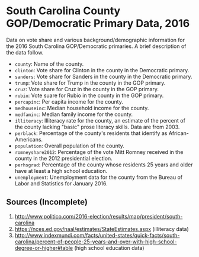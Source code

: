 # South Carolina County GOP/Democratic Primary Data, 2016

Data on vote share and various background/demographic information for the 2016 South Carolina GOP/Democratic primaries. A brief description of the data follow.

- `county`: Name of the county.
- `clinton`: Vote share for Clinton in the county in the Democratic primary.
- `sanders`: Vote share for Sanders in the county in the Democratic primary.
- `trump`: Vote share for Trump in the county in the GOP primary.
- `cruz`: Vote share for Cruz in the county in the GOP primary.
- `rubio`: Vote suare for Rubio in the county in the GOP primary.
- `percapinc`: Per capita income for the county.
- `medhouseinc`: Median household income for the county.
- `medfaminc`: Median family income for the county.
- `illiteracy`: Illiteracy rate for the county, an estimate of the percent of the county lacking "basic" prose literacy skills. Data are from 2003.
- `perblack`: Percentage of the county's residents that identify as African-Americans.
- `population`: Overall population of the county.
- `romneyshare2012`: Percentage of the vote Mitt Romney received in the county in the 2012 presidential election.
- `perhsgrad`: Percentage of the county whose residents 25 years and older have at least a high school education.
- `unemployment`: Unemployment data for the county from the Bureau of Labor and Statistics for January 2016.



## Sources (Incomplete)

1. http://www.politico.com/2016-election/results/map/president/south-carolina
2. https://nces.ed.gov/naal/estimates/StateEstimates.aspx (illiteracy data)
3. http://www.indexmundi.com/facts/united-states/quick-facts/south-carolina/percent-of-people-25-years-and-over-with-high-school-degree-or-higher#table (high school education data)
